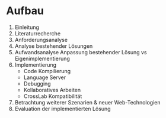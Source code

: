 # Aufbau

1. Einleitung
2. Literaturrecherche
3. Anforderungsanalyse
4. Analyse bestehender Lösungen
5. Aufwandsanalyse Anpassung bestehender Lösung vs Eigenimplementierung
6. Implementierung
    - Code Kompilierung
    - Language Server
    - Debugging
    - Kollaboratives Arbeiten
    - CrossLab Kompatibilität
7. Betrachtung weiterer Szenarien & neuer Web-Technologien
8. Evaluation der implementierten Lösung